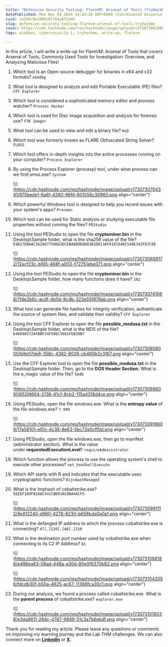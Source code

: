 ```yaml
---
title: "Defensive Security Tooling: FlareVM: Arsenal of Tools (TryHackMe)"
datePublished: Mon Nov 04 2024 14:42:26 GMT+0000 (Coordinated Universal Time)
cuid: cm334r9ei000107l64y0l5ahh
slug: defensive-security-tooling-flarevm-arsenal-of-tools-tryhackme
cover: https://cdn.hashnode.com/res/hashnode/image/upload/v1730730618003/37ce405e-b84a-4f11-8fde-a57eb7693347.png
tags: windows, cybersecurity-1, tryhackme, write-up, flarevm

---
```


In this article, I will write a write-up for FlareVM: Arsenal of Tools that covers Arsenal of Tools, Commonly Used Tools for Investigation: Overview, and Analyzing Malicious Files!

1. Which tool is an Open-source debugger for binaries in x64 and x32 formats? `x64dbg`
    
2. What tool is designed to analyze and edit Portable Executable (PE) files? `CFF Explorer`
    
3. Which tool is considered a sophisticated memory editor and process watcher? `Process Hacker`
    
4. Which tool is used for Disc image acquisition and analysis for forensic use? `FTK Imager`
    
5. What tool can be used to view and edit a binary file? `HxD`
    
6. Which tool was formerly known as FLARE Obfuscated String Solver? `FLOSS`
    
7. Which tool offers in-depth insights into the active processes running on your computer? `Process Explorer`
    
8. By using the Process Explorer (procexp) tool, under what process can we find smss.exe? `System`
    
    ![](https://cdn.hashnode.com/res/hashnode/image/upload/v1730730704341/975bede1-6a6f-4260-96f4-801056c30960.png align="center")
    
9. Which powerful Windows tool is designed to help you record issues with your system's apps? `Procmon`
    
10. Which tool can be used for Static analysis or studying executable file properties without running the files? `PEStudio`
    
11. Using the tool PEStudio to open the file **cryptominer.bin** in the Desktop\\Sample folder, what is the sha256 value of the file? `E9627EBAAC562067759681DCEBA8DDE8D83B1D813AF8181948C549E342F67C0E`
    
    ![](https://cdn.hashnode.com/res/hashnode/image/upload/v1730730688172/12acf23c-b165-468f-a933-f72751ebe071.png align="center")
    
12. Using the tool PEStudio to open the file **cryptominer.bin** in the Desktop\\Sample folder, how many functions does it have? `102`
    
    ![](https://cdn.hashnode.com/res/hashnode/image/upload/v1730730741068/7fde2b6c-acdf-4b0d-9c4b-323e55f979ab.png align="center")
    
13. What tool can generate file hashes for integrity verification, authenticate the source of system files, and validate their validity? `CFF Explorer`
    
14. Using the tool CFF Explorer to open the file **possible\_medusa.txt** in the Desktop\\Sample folder, what is the MD5 of the file? `646698572AFBBF24F50EC5681FEB2DB7`
    
    ![](https://cdn.hashnode.com/res/hashnode/image/upload/v1730730858000/b9e07de6-358c-4382-8026-cb460b2c3167.png align="center")
    
15. Use the CFF Explorer tool to open the file **possible\_medusa.txt** in the Desktop\\Sample folder. Then, go to the **DOS Header Section.** What is the e\_magic value of the file? `5A4D`
    
    ![](https://cdn.hashnode.com/res/hashnode/image/upload/v1730730896091/652f4664-2136-41c1-8cb2-115ad318d4ce.png align="center")
    
16. Using PEStudio, open the file windows.exe. What is the **entropy value** of the file windows.exe? `7.999`
    
    ![](https://cdn.hashnode.com/res/hashnode/image/upload/v1730730918609/17a58101-ef0c-4c38-8e63-5bc72e0cff0d.png align="center")
    
17. Using PEStudio, open the file windows.exe, then go to manifest (administrator section)**.** What is the value under **requestedExecutionLevel**? `requireAdministrator`
    
18. Which function allows the process to use the operating system's shell to execute other processes? `set_UseShellExecute`
    
19. Which API starts with R and indicates that the executable uses cryptographic functions? `RijndaelManaged`
    
20. What is the Imphash of cobaltstrike.exe? `92EEF189FB188C541CBD83AC8BA4ACF5`
    
    ![](https://cdn.hashnode.com/res/hashnode/image/upload/v1730730991112/9e812240-d960-4276-8230-b658bda0a0a1.png align="center")
    
21. What is the defanged IP address to which the process cobaltstrike.exe is connecting? `47[.]120[.]46[.]210`
    
22. What is the destination port number used by cobaltstrike.exe when connecting to its C2 IP Address? `81`
    
    ![](https://cdn.hashnode.com/res/hashnode/image/upload/v1730731068188/e486ea63-08ad-448a-a30d-80e0f6370b82.png align="center")
    
    ![](https://cdn.hashnode.com/res/hashnode/image/upload/v1730731042056/fdcdb30f-b50a-4625-ac67-11368fca30c1.png align="center")
    
23. During our analysis, we found a process called cobaltstrike.exe. What is the **parent process** of cobaltstrike.exe? `explorer.exe`
    
    ![](https://cdn.hashnode.com/res/hashnode/image/upload/v1730731018038/e3da9611-284c-4747-9849-51c3a7b6ebdf.png align="center")
    

Thank you for reading my article. Please leave any questions or comments on improving my learning journey and the Lab THM challenges. We can also connect more on [**LinkedIn**](https://www.linkedin.com/in/sharon-jebitok) or [**X**](https://x.com/SharonJebitok)**.**